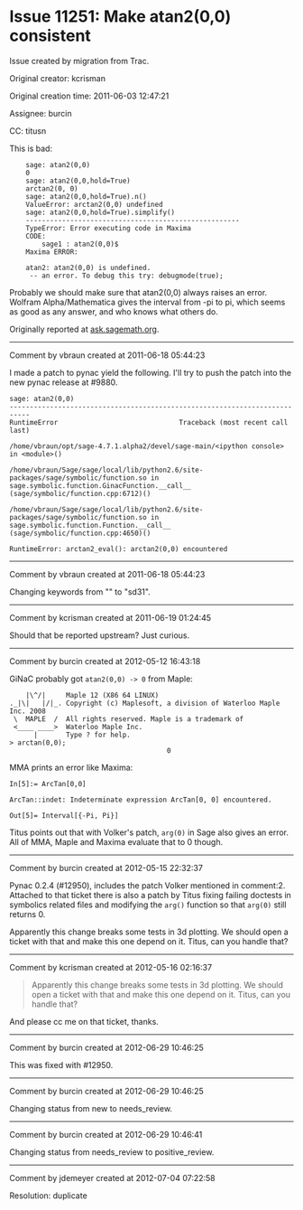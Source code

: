 # Issue 11251: Make atan2(0,0) consistent

Issue created by migration from Trac.

Original creator: kcrisman

Original creation time: 2011-06-03 12:47:21

Assignee: burcin

CC:  titusn

This is bad:


```
    sage: atan2(0,0)
    0
    sage: atan2(0,0,hold=True)
    arctan2(0, 0)
    sage: atan2(0,0,hold=True).n()
    ValueError: arctan2(0,0) undefined
    sage: atan2(0,0,hold=True).simplify()
    -----------------------------------------------------
    TypeError: Error executing code in Maxima
    CODE:
    	sage1 : atan2(0,0)$
    Maxima ERROR:
    	
    atan2: atan2(0,0) is undefined.
     -- an error. To debug this try: debugmode(true);
```


Probably we should make sure that atan2(0,0) always raises an error.  Wolfram Alpha/Mathematica gives the interval from -pi to pi, which seems as good as any answer, and who knows what others do.

Originally reported at [ask.sagemath.org](http://ask.sagemath.org/question/578/atan2-bug).


---

Comment by vbraun created at 2011-06-18 05:44:23

I made a patch to pynac yield the following. I'll try to push the patch into the new pynac release at #9880.

```
sage: atan2(0,0)
---------------------------------------------------------------------------
RuntimeError                              Traceback (most recent call last)

/home/vbraun/opt/sage-4.7.1.alpha2/devel/sage-main/<ipython console> in <module>()

/home/vbraun/Sage/sage/local/lib/python2.6/site-packages/sage/symbolic/function.so in sage.symbolic.function.GinacFunction.__call__ (sage/symbolic/function.cpp:6712)()

/home/vbraun/Sage/sage/local/lib/python2.6/site-packages/sage/symbolic/function.so in sage.symbolic.function.Function.__call__ (sage/symbolic/function.cpp:4650)()

RuntimeError: arctan2_eval(): arctan2(0,0) encountered
```



---

Comment by vbraun created at 2011-06-18 05:44:23

Changing keywords from "" to "sd31".


---

Comment by kcrisman created at 2011-06-19 01:24:45

Should that be reported upstream?  Just curious.


---

Comment by burcin created at 2012-05-12 16:43:18

GiNaC probably got `atan2(0,0) -> 0` from Maple:

```
    |\^/|     Maple 12 (X86 64 LINUX)
._|\|   |/|_. Copyright (c) Maplesoft, a division of Waterloo Maple Inc. 2008
 \  MAPLE  /  All rights reserved. Maple is a trademark of
 <____ ____>  Waterloo Maple Inc.
      |       Type ? for help.
> arctan(0,0);
                                       0
```


MMA prints an error like Maxima:

```
In[5]:= ArcTan[0,0]

ArcTan::indet: Indeterminate expression ArcTan[0, 0] encountered.

Out[5]= Interval[{-Pi, Pi}]
```


Titus points out that with Volker's patch, `arg(0)` in Sage also gives an error. All of MMA, Maple and Maxima evaluate that to 0 though.


---

Comment by burcin created at 2012-05-15 22:32:37

Pynac 0.2.4 (#12950), includes the patch Volker mentioned in comment:2. Attached to that ticket there is also a patch by Titus fixing failing doctests in symbolics related files and modifying the `arg()` function so that `arg(0)` still returns 0.

Apparently this change breaks some tests in 3d plotting. We should open a ticket with that and make this one depend on it. Titus, can you handle that?


---

Comment by kcrisman created at 2012-05-16 02:16:37

> Apparently this change breaks some tests in 3d plotting. We should open a ticket with that and make this one depend on it. Titus, can you handle that?

And please cc me on that ticket, thanks.


---

Comment by burcin created at 2012-06-29 10:46:25

This was fixed with #12950.


---

Comment by burcin created at 2012-06-29 10:46:25

Changing status from new to needs_review.


---

Comment by burcin created at 2012-06-29 10:46:41

Changing status from needs_review to positive_review.


---

Comment by jdemeyer created at 2012-07-04 07:22:58

Resolution: duplicate
